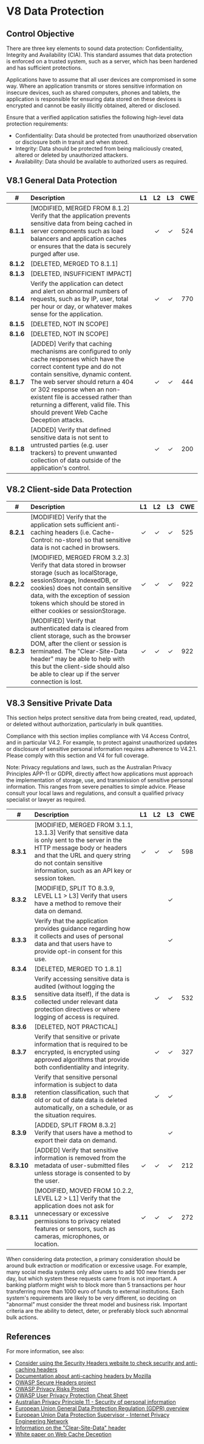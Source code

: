 # V8 Data Protection

## Control Objective

There are three key elements to sound data protection: Confidentiality, Integrity and Availability (CIA). This standard assumes that data protection is enforced on a trusted system, such as a server, which has been hardened and has sufficient protections.

Applications have to assume that all user devices are compromised in some way. Where an application transmits or stores sensitive information on insecure devices, such as shared computers, phones and tablets, the application is responsible for ensuring data stored on these devices is encrypted and cannot be easily illicitly obtained, altered or disclosed.

Ensure that a verified application satisfies the following high-level data protection requirements:

* Confidentiality: Data should be protected from unauthorized observation or disclosure both in transit and when stored.
* Integrity: Data should be protected from being maliciously created, altered or deleted by unauthorized attackers.
* Availability: Data should be available to authorized users as required.

## V8.1 General Data Protection

| # | Description | L1 | L2 | L3 | CWE |
| :---: | :--- | :---: | :---: | :---: | :---: |
| **8.1.1** | [MODIFIED, MERGED FROM 8.1.2] Verify that the application prevents sensitive data from being cached in server components such as load balancers and application caches or ensures that the data is securely purged after use. | | ✓ | ✓ | 524 |
| **8.1.2** | [DELETED, MERGED TO 8.1.1] | | | | |
| **8.1.3** | [DELETED, INSUFFICIENT IMPACT] | | | | |
| **8.1.4** | Verify the application can detect and alert on abnormal numbers of requests, such as by IP, user, total per hour or day, or whatever makes sense for the application. | | ✓ | ✓ | 770 |
| **8.1.5** | [DELETED, NOT IN SCOPE] | | | | |
| **8.1.6** | [DELETED, NOT IN SCOPE] | | | | |
| **8.1.7** | [ADDED] Verify that caching mechanisms are configured to only cache responses which have the correct content type and do not contain sensitive, dynamic content. The web server should return a 404 or 302 response when an non-existent file is accessed rather than returning a different, valid file. This should prevent Web Cache Deception attacks. | | ✓ | ✓ | 444 |
| **8.1.8** | [ADDED] Verify that defined sensitive data is not sent to untrusted parties (e.g. user trackers) to prevent unwanted collection of data outside of the application's control. | | ✓ | ✓ | 200 |

## V8.2 Client-side Data Protection

| # | Description | L1 | L2 | L3 | CWE |
| :---: | :--- | :---: | :---: | :---: | :---: |
| **8.2.1** | [MODIFIED] Verify that the application sets sufficient anti-caching headers (i.e. Cache-Control: no-store) so that sensitive data is not cached in browsers. | ✓ | ✓ | ✓ | 525 |
| **8.2.2** | [MODIFIED, MERGED FROM 3.2.3] Verify that data stored in browser storage (such as localStorage, sessionStorage, IndexedDB, or cookies) does not contain sensitive data, with the exception of session tokens which should be stored in either cookies or sessionStorage. | ✓ | ✓ | ✓ | 922 |
| **8.2.3** | [MODIFIED] Verify that authenticated data is cleared from client storage, such as the browser DOM, after the client or session is terminated. The "Clear-Site-Data header" may be able to help with this but the client-side should also be able to clear up if the server connection is lost. | ✓ | ✓ | ✓ | 922 |

## V8.3 Sensitive Private Data

This section helps protect sensitive data from being created, read, updated, or deleted without authorization, particularly in bulk quantities.

Compliance with this section implies compliance with V4 Access Control, and in particular V4.2. For example, to protect against unauthorized updates or disclosure of sensitive personal information requires adherence to V4.2.1. Please comply with this section and V4 for full coverage.

Note: Privacy regulations and laws, such as the Australian Privacy Principles APP-11 or GDPR, directly affect how applications must approach the implementation of storage, use, and transmission of sensitive personal information. This ranges from severe penalties to simple advice. Please consult your local laws and regulations, and consult a qualified privacy specialist or lawyer as required.

| # | Description | L1 | L2 | L3 | CWE |
| :---: | :--- | :---: | :---: | :---: | :---: |
| **8.3.1** | [MODIFIED, MERGED FROM 3.1.1, 13.1.3] Verify that sensitive data is only sent to the server in the HTTP message body or headers and that the URL and query string do not contain sensitive information, such as an API key or session token. | ✓ | ✓ | ✓ | 598 |
| **8.3.2** | [MODIFIED, SPLIT TO 8.3.9, LEVEL L1 > L3] Verify that users have a method to remove their data on demand. | | | ✓ | |
| **8.3.3** | Verify that the application provides guidance regarding how it collects and uses of personal data and that users have to provide opt-in consent for this use. | | | ✓ | |
| **8.3.4** | [DELETED, MERGED TO 1.8.1] | | | | |
| **8.3.5** | Verify accessing sensitive data is audited (without logging the sensitive data itself), if the data is collected under relevant data protection directives or where logging of access is required. | | ✓ | ✓ | 532 |
| **8.3.6** | [DELETED, NOT PRACTICAL] | | | | |
| **8.3.7** | Verify that sensitive or private information that is required to be encrypted, is encrypted using approved algorithms that provide both confidentiality and integrity. | | ✓ | ✓ | 327 |
| **8.3.8** | Verify that sensitive personal information is subject to data retention classification, such that old or out of date data is deleted automatically, on a schedule, or as the situation requires. | | ✓ | ✓ | |
| **8.3.9** | [ADDED, SPLIT FROM 8.3.2] Verify that users have a method to export their data on demand. | | | ✓ | |
| **8.3.10** | [ADDED] Verify that sensitive information is removed from the metadata of user-submitted files unless storage is consented to by the user. | ✓ | ✓ | ✓ | 212 |
| **8.3.11** | [MODIFIED, MOVED FROM 10.2.2, LEVEL L2 > L1] Verify that the application does not ask for unnecessary or excessive permissions to privacy related features or sensors, such as cameras, microphones, or location. | ✓ | ✓ | ✓ | 272 |

When considering data protection, a primary consideration should be around bulk extraction or modification or excessive usage. For example, many social media systems only allow users to add 100 new friends per day, but which system these requests came from is not important. A banking platform might wish to block more than 5 transactions per hour transferring more than 1000 euro of funds to external institutions. Each system's requirements are likely to be very different, so deciding on "abnormal" must consider the threat model and business risk. Important criteria are the ability to detect, deter, or preferably block such abnormal bulk actions.

## References

For more information, see also:

* [Consider using the Security Headers website to check security and anti-caching headers](https://securityheaders.com/)
* [Documentation about anti-caching headers by Mozilla](https://developer.mozilla.org/en-US/docs/Web/HTTP/Caching)
* [OWASP Secure Headers project](https://owasp.org/www-project-secure-headers/)
* [OWASP Privacy Risks Project](https://owasp.org/www-project-top-10-privacy-risks/)
* [OWASP User Privacy Protection Cheat Sheet](https://cheatsheetseries.owasp.org/cheatsheets/User_Privacy_Protection_Cheat_Sheet.html)
* [Australian Privacy Principle 11 - Security of personal information](https://www.oaic.gov.au/privacy/australian-privacy-principles-guidelines/chapter-11-app-11-security-of-personal-information)
* [European Union General Data Protection Regulation (GDPR) overview](https://edps.europa.eu/data-protection_en)
* [European Union Data Protection Supervisor - Internet Privacy Engineering Network](https://edps.europa.eu/data-protection/ipen-internet-privacy-engineering-network_en)
* [Information on the "Clear-Site-Data" header](https://developer.mozilla.org/en-US/docs/Web/HTTP/Headers/Clear-Site-Data)
* [White paper on Web Cache Deception](https://www.blackhat.com/docs/us-17/wednesday/us-17-Gil-Web-Cache-Deception-Attack-wp.pdf)
